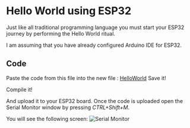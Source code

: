 # Hello World using ESP32

Just like all traditional programming language you must start your ESP32 journey by performing the Hello World ritual. 

I am assuming that you have already configured Arduino IDE for ESP32. 

## Code

Paste the code from this  file into the new file : [HelloWorld](https://github.com/ShandilyaSolutions/ESP32-for-dummies/blob/main/hello_world.ino)
 Save it!
 
 Compile it!

 And upload it to your ESP32 board. Once the code is uploaded open the Serial Monitor window by pressing *CTRL+Shift+M*. 

You will see the following screen: ![Serial Monitor](https://makeabilitylab.github.io/physcomp/arduino/assets/images/SerialPrintHelloWorld_SerialMonitor.png)
